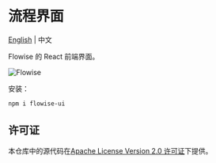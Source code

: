 <!-- markdownlint-disable MD030 -->

# 流程界面

[English](./README.md) | 中文

Flowise 的 React 前端界面。

![Flowise](https://github.com/FlowiseAI/Flowise/blob/main/images/flowise_agentflow.gif?raw=true)

安装：

```bash
npm i flowise-ui
```

## 许可证

本仓库中的源代码在[Apache License Version 2.0 许可证](https://github.com/FlowiseAI/Flowise/blob/master/LICENSE.md)下提供。
